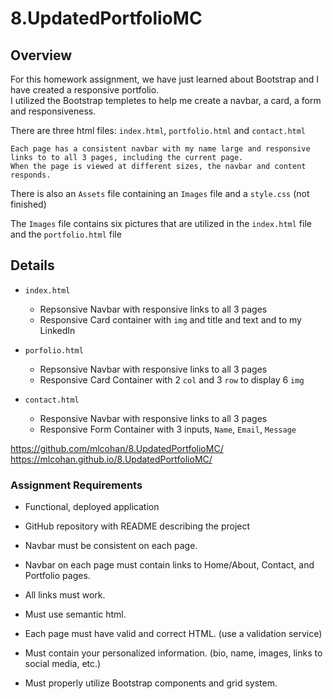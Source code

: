 # 8.UpdatedPortfolioMC



## Overview

For this homework assignment, we have just learned about Bootstrap and I have created a responsive portfolio.  
I utilized the Bootstrap templetes to help me create a navbar, a card, a form and responsiveness. 

There are three html files: `index.html`, `portfolio.html` and `contact.html`

    Each page has a consistent navbar with my name large and responsive links to to all 3 pages, including the current page. 
    When the page is viewed at different sizes, the navbar and content responds.

There is also an `Assets`  file containing an `Images` file and a `style.css` (not finished)

The `Images` file contains six pictures that are utilized in the `index.html` file and the `portfolio.html` file



## Details


* `index.html`
    - Repsonsive Navbar with responsive links to all 3 pages
    - Responsive Card container with `img` and title and text and <a> to my LinkedIn



* `porfolio.html`
    - Repsonsive Navbar with responsive links to all 3 pages
    - Responsive Card Container with 2 `col` and 3 `row` to display 6 `img`


* `contact.html`
    - Responsive Navbar with responsive links to all 3 pages
    - Responsive Form Container with 3 inputs, `Name`, `Email`, `Message`





https://github.com/mlcohan/8.UpdatedPortfolioMC/
https://mlcohan.github.io/8.UpdatedPortfolioMC/



### Assignment Requirements

* Functional, deployed application

* GitHub repository with README describing the project

* Navbar must be consistent on each page.

* Navbar on each page must contain links to Home/About, Contact, and Portfolio pages.

* All links must work.

* Must use semantic html.

* Each page must have valid and correct HTML. (use a validation service)

* Must contain your personalized information. (bio, name, images, links to social media, etc.)

* Must properly utilize Bootstrap components and grid system.

